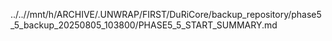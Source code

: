 ../..//mnt/h/ARCHIVE/.UNWRAP/FIRST/DuRiCore/backup_repository/phase5_5_backup_20250805_103800/PHASE5_5_START_SUMMARY.md